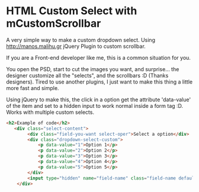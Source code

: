 # HTML Custom Select with mCustomScrollbar
A very simple way to make a custom dropdown select. Using http://manos.malihu.gr jQuery Plugin to custom scrollbar.

If you are a Front-end developer like me, this is a common situation for you.

You open the PSD, start to cut the images you want, and surprise... the designer customize all the "selects", and the scrollbars :D (Thanks designers).
Tired to use another plugins, I just want to make this thing a little more fast and simple.

Using jQuery to make this, the click in a option get the attribute 'data-value' of the item and set to a hidden input to work normal inside a form tag :D.
Works with multiple custom selects.

```html
<h2>Example of code</h2>
   <div class="select-content">
		<div class="field-you-want select-oper">Select a option</div>
		<div class="dropdown-select-custom">
			<p data-value="1">Option 1</p>
			<p data-value="2">Option 2</p>
			<p data-value="3">Option 3</p>
			<p data-value="4">Option 4</p>
			<p data-value="5">Option 5</p>						
		</div>
		<input type="hidden" name="field-name" class="field-name default-input">
	</div> 
```
